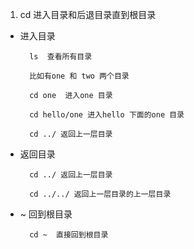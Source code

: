 1. cd 进入目录和后退目录直到根目录
   
+ 进入目录
  
        ls  查看所有目录

        比如有one 和 two 两个目录

        cd one  进入one 目录

        cd hello/one 进入hello 下面的one 目录

        cd ../ 返回上一层目录



+ 返回目录
  
        cd ../ 返回上一层目录

        cd ../../ 返回上一层目录的上一层目录

+ ~ 回到根目录
  
        cd ~  直接回到根目录